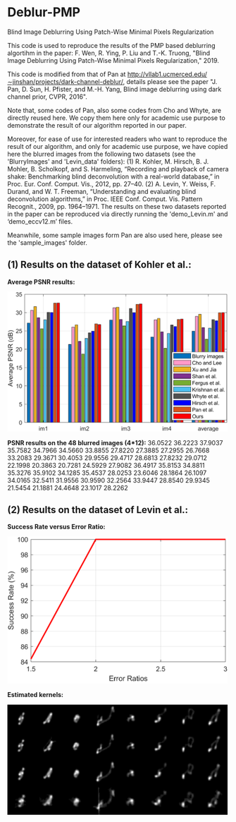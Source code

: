 # Deblur-PMP
Blind Image Deblurring Using Patch-Wise Minimal Pixels Regularization


This code is used to reproduce the results of the PMP based deblurring algortihm in the paper: 
F. Wen, R. Ying, P. Liu and T.-K. Truong, "Blind Image Deblurring Using Patch-Wise Minimal Pixels Regularization," 2019.

This code is modified from that of Pan at http://vllab1.ucmerced.edu/∼jinshan/projects/dark-channel-deblur/, 
details please see the paper "J. Pan, D. Sun, H. Pfister, and M.-H. Yang, Blind image deblurring using dark channel prior, CVPR, 2016". 

Note that, some codes of Pan, also some codes from Cho and Whyte, are directly reused here. We copy them here only for academic use purpose to demonstrate the result of our algorithm reported in our paper.

Moreover, for ease of use for interested readers who want to reproduce the result of our algorithm,
and only for academic use purpose,
we have copied here the blurred images from the following two datasets (see the 'BlurryImages' and 'Levin_data' folders):
(1) R. Kohler, M. Hirsch, B. J. Mohler, B. Scholkopf, and S. Harmeling, “Recording and playback of camera shake: Benchmarking blind deconvolution with a real-world database,” in Proc. Eur. Conf. Comput. Vis., 2012, pp. 27–40.
(2) A. Levin, Y. Weiss, F. Durand, and W. T. Freeman, “Understanding and evaluating blind deconvolution algorithms,” in Proc. IEEE Conf. Comput. Vis. Pattern Recognit., 2009, pp. 1964–1971.
The results on these two datasets reported in the paper can be reproduced via directly running the 'demo_Levin.m' and ‘demo_eccv12.m’ files.


Meanwhile, some sample images form Pan are also used here, please see the 'sample_images' folder.

## (1) Results on the dataset of Kohler et al.:

**Average PSNR results:**

<img src="https://github.com/FWen/deblur-pmp/blob/master/results_eccv12/PSNR.png" width="500" />

**PSNR results on the 48 blurred images (4*12):**
   36.0522   36.2223   37.9037   35.7582   34.7966   34.5660   33.8855   27.8220   27.3885   27.2955   26.7668   33.2083
   29.3671   30.4053   29.9556   29.4717   28.6813   27.8232   29.0712   22.1998   20.3863   20.7281   24.5929   27.9082
   36.4917   35.8153   34.8811   35.3276   35.9102   34.1285   35.4537   28.0253   23.6046   28.1864   26.1097   34.0165
   32.5411   31.9556   30.9590   32.2564   33.9447   28.8540   29.9345   21.5454   21.1881   24.4648   23.1017   28.2262

## (2) Results on the dataset of Levin et al.:

**Success Rate versus Error Ratio:**

<img src="https://github.com/FWen/deblur-pmp/blob/master/results_Levin/Success%20Rate.png" width="500" />

**Estimated kernels:**

<img src="https://github.com/FWen/deblur-pmp/blob/master/results_Levin/Kernels.png" width="500" />
